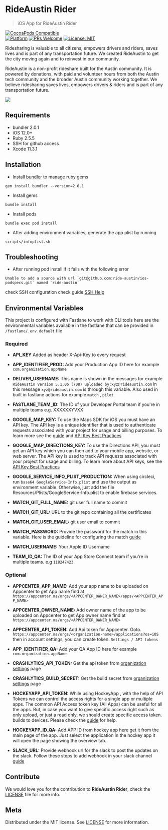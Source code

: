 # RideAustin Rider
> iOS App for RideAustin Rider

[![CocoaPods Compatible](https://img.shields.io/cocoapods/v/EZSwiftExtensions.svg)](https://img.shields.io/cocoapods/v/LFAlertController.svg)  
[![Platform](https://img.shields.io/cocoapods/p/LFAlertController.svg?style=flat)](http://cocoapods.org/pods/LFAlertController)
[![PRs Welcome](https://img.shields.io/badge/PRs-welcome-brightgreen.svg?style=flat-square)](http://makeapullrequest.com)
[![License: MIT](https://img.shields.io/badge/License-MIT-yellow.svg)](https://opensource.org/licenses/MIT)  


Ridesharing is valuable to all citizens, empowers drivers and riders, saves lives and is part of any transportation future. We created RideAustin to get the city moving again and to reinvest in our community.

RideAustin is a non-profit rideshare built for the Austin community. It is powered by donations, with paid and volunteer hours from both the Austin tech community and the broader Austin community working together. We believe ridesharing saves lives, empowers drivers & riders and is part of any transportation future.


![](https://static1.squarespace.com/static/57302ab61d07c088bf6e694b/57408281e3214003460a6d3a/5740828137013bfb815d1b4a/1463845509237/phone-main.jpg?format=1000w)

## Requirements

- bundler 2.0.1
- iOS 12.0+
- Ruby 2.5.5
- SSH for github access
- Xcode 11.3.1

## Installation

- Install [bundler](https://bundler.io) to manage ruby gems
```
gem install bundler --version=2.0.1
```

- Install gems

```
bundle install
```
- Install pods

```
bundle exec pod install
```

- After adding environment variables, generate the app plist by running
```
scripts/infoplist.sh
```

## Troubleshooting

- After running pod install if it fails with the following error

```
Unable to add a source with url `git@github.com:ride-austin/ios-podspecs.git` named `ride-austin`
```
check SSH configuration  check guide [SSH Help](https://help.github.com/en/articles/generating-a-new-ssh-key-and-adding-it-to-the-ssh-agent#adding-your-ssh-key-to-the-ssh-agent)  

## Environmental Variables

This project is configured with Fastlane to work with CLI tools  here are the environmental variables available in the fastlane that can be provided in `/fastlane/.env.default` file 

### Required

- __API_KEY__ Added as header X-Api-Key to every request

- __APP_IDENTIFIER_PROD:__  Add your Production App ID here for example `com.organization.appName`   

- __DELIVER_USERNAME:__ This name is shown in the messages for example  `RideAustin Version 5.1.0b (708) uploaded by:xyz@rideaustin.com`  in this message `xyz@rideaustin.com` is through this variable.  Also used in built in fastlane actions for example  `match` , `pilot`  

- __FASTLANE_TEAM_ID:__ The ID of your Developer Portal team if you're in multiple teams e.g. XXXXXXYVXX

- __GOOGLE_MAP_KEY:__ To use the Maps SDK for iOS you must have an API key. The API key is a unique identifier that is used to authenticate requests associated with your project for usage and billing purposes. To learn more see the [guide](https://developers.google.com/maps/documentation/ios-sdk/get-api-key) and [API Key Best Practices](https://developers.google.com/maps/api-key-best-practices) 

- __GOOGLE_MAP_DIRECTIONS_KEY:__ To use the Directions API, you must get an API key which you can then add to your mobile app, website, or web server. The API key is used to track API requests associated with your project for usage and billing. To learn more about API keys, see the [API Key Best Practices](https://developers.google.com/maps/api-key-best-practices) 

- __GOOGLE_SERVICE_INFO_PLIST_PRODUCTION:__ When using circleci, run ```base64 GoogleService-Info.plist``` and use the output as environment variable. Otherwise, just add the file Resources/Plists/GoogleService-Info.plist to enable firebase services.

- __MATCH_GIT_FULL_NAME:__ git user full name to commit

- __MATCH_GIT_URL:__ URL to the git repo containing all the certificates

- __MATCH_GIT_USER_EMAIL:__ git user email to commit

- __MATCH_PASSWORD:__ Provide the password for the match in this variable. Here is the guideline for configuring the match [guide](https://docs.fastlane.tools/actions/match/)

- __MATCH_USERNAME:__ Your Apple ID Username

- __TEAM_ID_QA:__  The ID of your App Store Connect team if you're in multiple teams. e.g  `118247423`


### Optional

- __APPCENTER_APP_NAME:__ Add your app name to be uploaded on Appcenter to get App name find at `https://appcenter.ms/orgs/<APPCENTER_OWNER_NAME>/apps/<APPCENTER_APP_NAME>`

- __APPCENTER_OWNER_NAME:__ Add owner name of the app to be uploaded on Appcenter to get App owner name find at `https://appcenter.ms/orgs/<APPCENTER_OWNER_NAME>`

- __APPCENTER_API_TOKEN:__ Add Api token for Appcenter.  Goto. `https://appcenter.ms/orgs/<organization-name>/applications?os=iOS` then in account settings, you can create token.  `Settings / API tokens`

- __APP_IDENTIFIER_QA:__  Add your QA App ID here for example `com.organization.appName`   

- __CRASHLYTICS_API_TOKEN:__ Get the api token from   [organization settings](https://www.fabric.io/settings/organizations) page

- __CRASHLYTICS_BUILD_SECRET:__ Get the build secret from   [organization settings](https://www.fabric.io/settings/organizations) page

- __HOCKEYAPP_API_TOKEN:__ While using HockeyApp , with the help of API Tokens we can control the access rights for a single app or multiple apps. The common API Access token key (All Apps) can be useful for all the apps. But, in case you want to give specific access right such as only upload, or just a read only, we should create specific access token. builds to devices. Please check the [guide](https://dailydotnettips.com/obtaining-the-app-specific-hockeyapp-api-token/) for help.

- __HOCKEYAPP_ID_QA:__  Add APP ID from hockey app here  get it from the main page of the app.  Just select the application in the hockey app it will open the page showing the overview tab. 

- __SLACK_URL:__ Provide webhook url for the slack to post the updates on the slack. Follow these steps to add webhook in your slack channel  [guide](https://api.slack.com/incoming-webhooks)


## Contribute 

We would love you for the contribution to **RideAustin Rider**, check the  [LICENSE](LICENSE) file for more info.

## Meta

Distributed under the MIT license. See [LICENSE](LICENSE) for more information.

